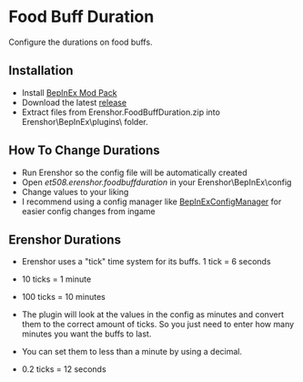 # Food Buff Duration

Configure the durations on food buffs.

## Installation
- Install [BepInEx Mod Pack](https://thunderstore.io/package/bbepis/BepInExPack/)
- Download the latest [release](https://github.com/et508/Erenshor.FoodBuffDuration/releases/tag/1.0.0)
- Extract files from Erenshor.FoodBuffDuration.zip into Erenshor\BepInEx\plugins\ folder.

## How To Change Durations
- Run Erenshor so the config file will be automatically created
- Open *et508.erenshor.foodbuffduration* in your Erenshor\BepInEx\config
- Change values to your liking
- I recommend using a config manager like [BepInExConfigManager](https://github.com/sinai-dev/BepInExConfigManager) for easier config changes from ingame

## Erenshor Durations
- Erenshor uses a "tick" time system for its buffs. 1 tick = 6 seconds
- 10 ticks = 1 minute
- 100 ticks = 10 minutes

- The plugin will look at the values in the config as minutes and convert them to the correct amount of ticks. So you just need to enter how many minutes you want the buffs to last.
- You can set them to less than a minute by using a decimal.
- 0.2 ticks = 12 seconds
